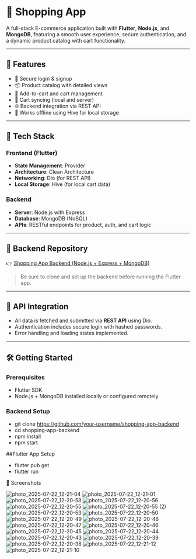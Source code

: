 # 🛒 Shopping App

A full-stack E-commerce application built with **Flutter**, **Node.js**, and **MongoDB**, featuring a smooth user experience, secure authentication, and a dynamic product catalog with cart functionality.


---

## 🚀 Features

- 🔐 Secure login & signup
- 📦 Product catalog with detailed views
- 🛒 Add-to-cart and cart management
- 🔄 Cart syncing (local and server)
- 🌐 Backend integration via REST API
- 📡 Works offline using Hive for local storage

---

## 🧱 Tech Stack

### Frontend (Flutter)
- **State Management**: Provider
- **Architecture**: Clean Architecture
- **Networking**: Dio (for REST API)
- **Local Storage**: Hive (for local cart data)

### Backend
- **Server**: Node.js with Express
- **Database**: MongoDB (NoSQL)
- **APIs**: RESTful endpoints for product, auth, and cart logic

---

## 🔗 Backend Repository

👉 [Shopping App Backend (Node.js + Express + MongoDB)](https://github.com/muhammednashat/server_shopping_app)

> Be sure to clone and set up the backend before running the Flutter app.

---

## 🔌 API Integration

- All data is fetched and submitted via **REST API** using Dio.
- Authentication includes secure login with hashed passwords.
- Error handling and loading states implemented.

---

## 🛠️ Getting Started

### Prerequisites
- Flutter SDK
- Node.js + MongoDB installed locally or configured remotely

### Backend Setup
- git clone https://github.com/your-username/shopping-app-backend
- cd shopping-app-backend
- npm install
- npm start

##Flutter App Setup
- flutter pub get
- flutter run

📸 Screenshots




![photo_2025-07-22_12-21-04](https://github.com/user-attachments/assets/a1c6f406-0d84-4321-b9e9-336e98576eb7)
![photo_2025-07-22_12-21-01](https://github.com/user-attachments/assets/98b1ee3e-29d2-4745-a0be-08d3973cbbdb)
![photo_2025-07-22_12-20-58](https://github.com/user-attachments/assets/50c3ad6f-eb7b-45f6-b1ad-7e7d3859d96e)
![photo_2025-07-22_12-20-56](https://github.com/user-attachments/assets/b638ddaa-47ca-4909-b0c5-af18912ad4f4)
![photo_2025-07-22_12-20-55](https://github.com/user-attachments/assets/896f2446-ad01-430d-8476-5a3b518bf726)
![photo_2025-07-22_12-20-55 (2)](https://github.com/user-attachments/assets/88483d66-445c-40f1-a295-035f245e62c6)
![photo_2025-07-22_12-20-53](https://github.com/user-attachments/assets/9ca679ab-07fc-4418-85ab-1f84e513ad32)
![photo_2025-07-22_12-20-50](https://github.com/user-attachments/assets/7a3d6145-a13e-48fa-87ec-dd4ba6ebae4a)
![photo_2025-07-22_12-20-49](https://github.com/user-attachments/assets/3e757fa5-99f0-44ef-899b-a869bb54d549)
![photo_2025-07-22_12-20-48](https://github.com/user-attachments/assets/1f70aca3-d13d-4e36-9ff6-c277c672db0b)
![photo_2025-07-22_12-20-47](https://github.com/user-attachments/assets/51eefa37-8efe-400a-bc8b-d22e5dc3cdad)
![photo_2025-07-22_12-20-46](https://github.com/user-attachments/assets/8fd2e8bc-1b5b-4e12-867b-521ef56f67f2)
![photo_2025-07-22_12-20-45](https://github.com/user-attachments/assets/cfbaa245-f6b9-430e-8b55-361b81982b06)
![photo_2025-07-22_12-20-44](https://github.com/user-attachments/assets/66b65d90-359c-4d27-a215-2dfa6f558b07)
![photo_2025-07-22_12-20-43](https://github.com/user-attachments/assets/de17d8c4-d1fd-4e11-afc9-76ff92837ae9)
![photo_2025-07-22_12-20-39](https://github.com/user-attachments/assets/b6dc8d06-cc0f-4bf8-8d3a-43faa37573a2)
![photo_2025-07-22_12-20-38](https://github.com/user-attachments/assets/23ae105b-a4f3-4176-bb44-fc90fa67e98b)
![photo_2025-07-22_12-21-12](https://github.com/user-attachments/assets/61168293-8d24-4dbc-b398-552d3d5916bb)
![photo_2025-07-22_12-21-10](https://github.com/user-attachments/assets/8e2e5f91-19ce-4a37-805e-25754bb3c74e)


 

 
  
